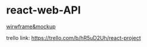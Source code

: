 # react-web-API

[wirwframe&mockup](https://github.com/omaralomarii/react-web-API/files/10047850/mo.wi.pdf)

trello link:
https://trello.com/b/hR5uD2Uh/react-project
